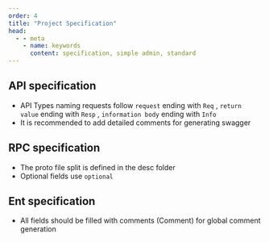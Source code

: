 ```yaml
---
order: 4
title: "Project Specification"
head:
  - - meta
    - name: keywords
      content: specification, simple admin, standard
---
```


## API specification

- API Types naming requests follow `request` ending with `Req` , `return value` ending with `Resp` , `information body` ending with `Info`
- It is recommended to add detailed comments for generating swagger

## RPC specification

- The proto file split is defined in the desc folder
- Optional fields use `optional`

## Ent specification

- All fields should be filled with comments (Comment) for global comment generation